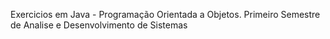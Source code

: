 Exercicios em Java - Programação Orientada a Objetos. Primeiro Semestre de Analise e Desenvolvimento de Sistemas
